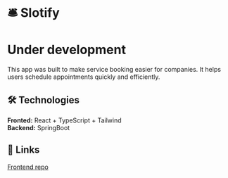 # 🛎️ Slotify
# Under development  
This app was built to make service booking easier for companies. It helps users schedule appointments quickly and efficiently.

## 🛠 Technologies  
**Fronted:** React + TypeScript + Tailwind  
**Backend:** SpringBoot
## 🔗 Links  
[Frontend repo](https://github.com/Jaros-777/slotify-frontend)
